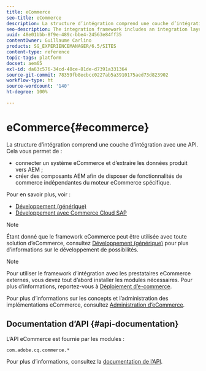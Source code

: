 ```yaml
---
title: eCommerce
seo-title: eCommerce
description: La structure d’intégration comprend une couche d’intégration avec une API.
seo-description: The integration framework includes an integration layer with an API
uuid: 48e01bbb-8f9e-489c-bbe4-24563e84ff35
contentOwner: Guillaume Carlino
products: SG_EXPERIENCEMANAGER/6.5/SITES
content-type: reference
topic-tags: platform
docset: aem65
exl-id: da63c576-34cd-40ce-81de-d7391a331364
source-git-commit: 78359fb8ecbcc0227ab5a3910175aed73d823902
workflow-type: ht
source-wordcount: '140'
ht-degree: 100%

---
```


# eCommerce{#ecommerce}

La structure d’intégration comprend une couche d’intégration avec une API. Cela vous permet de :

* connecter un système eCommerce et d’extraire les données produit vers AEM ;
* créer des composants AEM afin de disposer de fonctionnalités de commerce indépendantes du moteur eCommerce spécifique.

Pour en savoir plus, voir :

* [Développement (générique)](/help/commerce/cif-classic/developing/generic.md)
* [Développement avec Commerce Cloud SAP](/help/commerce/cif-classic/developing/sap-commerce-cloud.md)

>[!NOTE]
>
>Étant donné que le framework eCommerce peut être utilisée avec toute solution d’eCommerce, consultez [Développement (générique)](/help/commerce/cif-classic/developing/generic.md) pour plus d’informations sur le développement de possibilités.

>[!NOTE]
>
>Pour utiliser le framework d’intégration avec les prestataires eCommerce externes, vous devez tout d’abord installer les modules nécessaires. Pour plus d’informations, reportez-vous à [Déploiement d’e-commerce](/help/commerce/cif-classic/deploying/ecommerce.md).
>
>Pour plus d’informations sur les concepts et l’administration des implémentations eCommerce, consultez [Administration d’eCommerce](/help/commerce/cif-classic/administering/ecommerce.md).

## Documentation d’API {#api-documentation}

L’API eCommerce est fournie par les modules :

`com.adobe.cq.commerce.*`

Pour plus d’informations, consultez la [documentation de l’API](https://helpx.adobe.com/experience-manager/6-5/sites/developing/using/reference-materials/javadoc/index.html).
